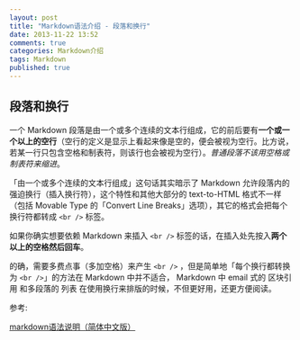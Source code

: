 ```yaml
---
layout: post
title: "Markdown语法介绍 - 段落和换行"
date: 2013-11-22 13:52
comments: true
categories: Markdown介绍
tags: Markdown
published: true
---
```


## 段落和换行

一个 Markdown 段落是由一个或多个连续的文本行组成，它的前后要有**一个或一个以上的空行**（空行的定义是显示上看起来像是空的，便会被视为空行。比方说，若某一行只包含空格和制表符，则该行也会被视为空行）。*普通段落不该用空格或制表符来缩进*。

「由一个或多个连续的文本行组成」这句话其实暗示了 Markdown 允许段落内的强迫换行（插入换行符），这个特性和其他大部分的 text-to-HTML 格式不一样（包括 Movable Type 的「Convert Line Breaks」选项），其它的格式会把每个换行符都转成 `<br />` 标签。

<!-- more -->

如果你确实想要依赖 Markdown 来插入 `<br />` 标签的话，在插入处先按入**两个以上的空格然后回车**。

的确，需要多费点事（多加空格）来产生 `<br />` ，但是简单地「每个换行都转换为 `<br />`」的方法在 Markdown 中并不适合， Markdown 中 email 式的 区块引用 和多段落的 列表 在使用换行来排版的时候，不但更好用，还更方便阅读。

参考: 

[markdown语法说明（简体中文版）](http://wowubuntu.com/markdown/)